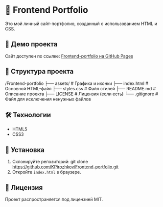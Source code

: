 # 🎨 Frontend Portfolio

Это мой личный сайт-портфолио, созданный с использованием HTML и CSS.

## 🚀 Демо проекта
Сайт доступен по ссылке: [Frontend-portfolio на GitHub Pages](https://kpirozhkov.github.io/Frontend-portfolio/)

## 📂 Структура проекта
/Frontend-portfolio
├── assets/ # Графика и иконки
├── index.html # Основной HTML-файл
├── styles.css # Файл стилей
├── README.md # Описание проекта
├── LICENSE # Лицензия (если есть)
└── .gitignore # Файл для исключения ненужных файлов
## 🛠️ Технологии
- HTML5  
- CSS3  

## 📌 Установка
1. Склонируйте репозиторий: git clone https://github.com/KPirozhkov/Frontend-portfolio.git
2. Откройте `index.html` в браузере.

## 📄 Лицензия
Проект распространяется под лицензией MIT.
